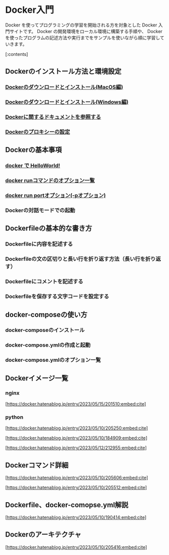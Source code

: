 ﻿


# Docker入門

Docker を使ってプログラミングの学習を開始される方を対象とした Docker 入門サイトです。 Docker の開発環境をローカル環境に構築する手順や、 Docker を使ったプログラムの記述方法や実行までをサンプルを使いながら順に学習していきます。

[:contents]




## Dockerのインストール方法と環境設定

### [Dockerのダウンロードとインストール(MacOS編)](https://minegishirei.hatenablog.com/entry/2023/09/03/143528)

### [Dockerのダウンロードとインストール(Windows編)](https://minegishirei.hatenablog.com/entry/2023/09/04/115946)

### [Dockerに関するドキュメントを参照する](https://minegishirei.hatenablog.com/entry/2023/09/03/184308)

### [Dockerのプロキシーの設定](https://minegishirei.hatenablog.com/entry/2023/09/05/120827)




## Dockerの基本事項

### [docker で HelloWorld!](https://minegishirei.hatenablog.com/entry/2023/09/06/100027)

### [docker runコマンドのオプション一覧](https://minegishirei.hatenablog.com/entry/2023/05/09/095603)

### [docker run portオプション(-pオプション)]()


### Dockerの対話モードでの起動




## Dockerfileの基本的な書き方

### Dockerfileに内容を記述する

### Dockerfileの文の区切りと長い行を折り返す方法（長い行を折り返す）

### Dockerfileにコメントを記述する

### Dockerfileを保存する文字コードを設定する




## docker-composeの使い方

### docker-composeのインストール

### docker-compose.ymlの作成と起動

### docker-compose.ymlのオプション一覧






## Dockerイメージ一覧

### nginx

[https://docker.hatenablog.jp/entry/2023/05/15/201510:embed:cite]



### python


[https://docker.hatenablog.jp/entry/2023/05/10/205250:embed:cite]



[https://docker.hatenablog.jp/entry/2023/05/10/184909:embed:cite]



[https://docker.hatenablog.jp/entry/2023/05/12/212955:embed:cite]








## Dockerコマンド詳細


[https://docker.hatenablog.jp/entry/2023/05/10/205606:embed:cite]



[https://docker.hatenablog.jp/entry/2023/05/10/205512:embed:cite]


## Dockerfile、docker-comopse.yml解説



[https://docker.hatenablog.jp/entry/2023/05/10/190414:embed:cite]




## Dockerのアーキテクチャ


[https://docker.hatenablog.jp/entry/2023/05/10/205416:embed:cite]


